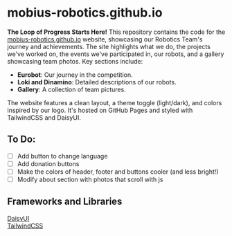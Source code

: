 # mobius-robotics.github.io

**The Loop of Progress Starts Here!** This repository contains the code for the [mobius-robotics.github.io](https://mobius-robotics.github.io/) website, showcasing our Robotics Team's journey and achievements. The site highlights what we do, the projects we've worked on, the events we've participated in, our robots, and a gallery showcasing team photos. Key sections include: 
 
- **Eurobot**: Our journey in the competition.  
- **Loki and Dinamino**: Detailed descriptions of our robots.  
- **Gallery**: A collection of team pictures.  

The website features a clean layout, a theme toggle (light/dark), and colors inspired by our logo. It's hosted on GitHub Pages and styled with TailwindCSS and DaisyUI.

## To Do:
- [ ] Add button to change language
- [ ] Add donation buttons
- [ ] Make the colors of header, footer and buttons cooler (and less bright!)
- [ ] Modify about section with photos that scroll with js

## Frameworks and Libraries
[DaisyUI](https://daisyui.com/)  
[TailwindCSS](https://tailwindcss.com/)
